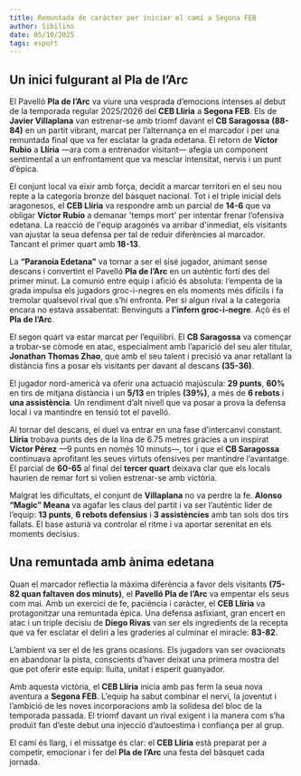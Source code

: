 ```yaml
---
title: Remuntada de caràcter per iniciar el camí a Segona FEB
author: Sibilino
date: 05/10/2025
tags: esport
---
```


## Un inici fulgurant al Pla de l’Arc

El Pavelló **Pla de l’Arc** va viure una vesprada d’emocions intenses al debut de la temporada regular 2025/2026 del **CEB Llíria** a **Segona FEB**. Els de **Javier Villaplana** van estrenar-se amb triomf davant el **CB Saragossa** **(88-84)** en un partit vibrant, marcat per l’alternança en el marcador i per una remuntada final que va fer esclatar la grada edetana. El retorn de **Víctor Rubio** a **Llíria** —ara com a entrenador visitant— afegia un component sentimental a un enfrontament que va mesclar intensitat, nervis i un punt d’èpica.

El conjunt local va eixir amb força, decidit a marcar territori en el seu nou repte a la categoria bronze del bàsquet nacional. Tot i el triple inicial dels aragonesos, el **CEB Llíria** va respondre amb un parcial de **14-6** que va obligar **Víctor Rubio** a demanar 'temps mort' per intentar frenar l’ofensiva edetana. La reacció de l'equip aragonés va arribar d'inmediat, els visitants van ajustar la seua defensa per tal de reduir diferències al marcador. Tancant el primer quart amb **18-13**.

La **“Paranoia Edetana”** va tornar a ser el sisé jugador, animant sense descans i convertint el Pavelló **Pla de l’Arc** en un autèntic fortí des del primer minut. La comunió entre equip i afició és absoluta: l’empenta de la grada impulsa els jugadors groc-i-negres en els moments més difícils i fa tremolar qualsevol rival que s’hi enfronta. Per si algun rival a la categoria encara no estava assabentat: Benvinguts a **l’infern groc-i-negre**. Açò és el **Pla de l’Arc**.

El segon quart va estar marcat per l’equilibri. El **CB Saragossa** va començar a trobar-se còmode en atac, especialment amb l’aparició del seu aler titular, **Jonathan Thomas Zhao**, que amb el seu talent i precisió va anar retallant la distància fins a posar els visitants per davant al descans **(35-36)**.

El jugador nord-americà va oferir una actuació majúscula: **29 punts**, **60%** en tirs de mitjana distància i un **5/13** en triples **(39%)**, a més de **6 rebots** i **una assistència**. Un rendiment d’alt nivell que va posar a prova la defensa local i va mantindre en tensió tot el pavelló.

Al tornar del descans, el duel va entrar en una fase d’intercanvi constant. **Llíria** trobava punts des de la lína de 6.75 metres gràcies a un inspirat **Víctor Pérez** —9 punts en només 10 minuts—, tor i que el **CB Saragossa** continuava aprofitant les seues virtuts ofensives per mantindre l’avantatge. El parcial de **60-65** al final del **tercer quart** deixava clar que els locals haurien de remar fort si volien estrenar-se amb victòria.

Malgrat les dificultats, el conjunt de **Villaplana** no va perdre la fe. **Alonso “Magic” Meana** va agafar les claus del partit i va ser l’autèntic lider de l’equip: **13 punts**, **6 rebots defensius** i **3 assistències** amb tan sols dos tirs fallats. El base asturià va controlar el ritme i va aportar serenitat en els moments decisius.

## Una remuntada amb ànima edetana

Quan el marcador reflectia la màxima diferència a favor dels visitants **(75-82 quan faltaven dos minuts)**, el **Pavelló Pla de l’Arc** va empentar els seus com mai. Amb un exercici de fe, paciència i caràcter, el **CEB Llíria** va protagonitzar una remuntada èpica. Una defensa asfixiant, gran encert en atac i un triple decisiu de **Diego Rivas** van ser els ingredients de la recepta que va fer esclatar el deliri a les graderies al culminar el miracle: **83-82**.

L’ambient va ser el de les grans ocasions. Els jugadors van ser ovacionats en abandonar la pista, conscients d’haver deixat una primera mostra del que pot oferir este equip: lluita, unitat i esperit guanyador.

Amb aquesta victòria, el **CEB Llíria** inicia amb pas ferm la seua nova aventura a **Segona FEB**. L’equip ha sabut combinar el nervi, la joventut i l’ambició de les noves incorporacions amb la solidesa del bloc de la temporada passada. El triomf davant un rival exigent i la manera com s’ha produït fan d’este debut una injecció d’autoestima i confiança per al grup.

El camí és llarg, i el missatge és clar: el **CEB Llíria** està preparat per a competir, emocionar i fer del **Pla de l’Arc** una festa del bàsquet cada jornada.